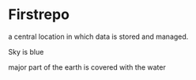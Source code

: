 # Firstrepo
a central location in which data is stored and managed.

Sky is blue

major part of the earth is covered with the water
